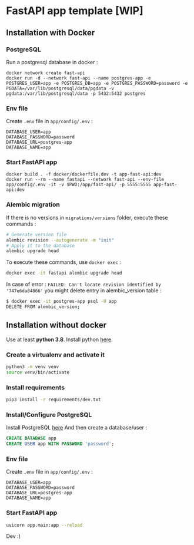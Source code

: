 # FastAPI app template [WIP]

## Installation with Docker

### PostgreSQL

Run a postgresql database in docker :

```docker
docker network create fast-api
docker run -d --network fast-api --name postgres-app -e POSTGRES_USER=app -e POSTGRES_DB=app -e POSTGRES_PASSWORD=password -e PGDATA=/var/lib/postgresql/data/pgdata -v pgdata:/var/lib/postgresql/data -p 5432:5432 postgres
```

### Env file

Create `.env` file in `app/config/.env` :

```text
DATABASE_USER=app
DATABASE_PASSWORD=password
DATABASE_URL=postgres-app
DATABASE_NAME=app
```

### Start FastAPI app

```
docker build . -f docker/dockerfile.dev -t app-fast-api:dev
docker run --rm --name fastapi --network fast-api --env-file app/config/.env -it -v $PWD:/app/fast-api/ -p 5555:5555 app-fast-api:dev
```

### Alembic migration

If there is no versions in `migrations/versions` folder, execute these commands :

```bash
# Generate version file
alembic revision --autogenerate -m "init"
# Apply it to the database
alembic upgrade head
```

To execute these commands, use `docker exec` :

```bash
docker exec -it fastapi alembic upgrade head
```

In case of error : `FAILED: Can't locate revision identified by '747e6da84866'` you might delete entry in alembic_version table :

```bash
$ docker exec -it postgres-app psql -U app
DELETE FROM alembic_version;
```

## Installation without docker

Use at least **python 3.8**. Install python [here](https://realpython.com/installing-python/#how-to-install-on-ubuntu-and-linux-mint).

### Create a virtualenv and activate it

```bash
python3 -m venv venv
source venv/bin/activate
```

### Install requirements

```bash
pip3 install -r requirements/dev.txt
```

### Install/Configure PostgreSQL

Install PostgreSQL [here](https://doc.ubuntu-fr.org/postgresql)
And then create a database/user :

```SQL
CREATE DATABASE app
CREATE USER app WITH PASSWORD 'password';
```

### Env file

Create `.env` file in `app/config/.env` :

```text
DATABASE_USER=app
DATABASE_PASSWORD=password
DATABASE_URL=postgres-app
DATABASE_NAME=app
```

### Start FastAPI app

```bash
uvicorn app.main:app --reload
```

Dev :)
